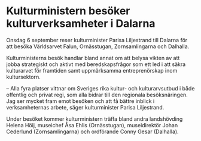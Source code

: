 # Kulturministern besöker kulturverksamheter i Dalarna

Onsdag 6 september reser kulturminister Parisa Liljestrand till Dalarna för att besöka Världsarvet Falun, Ornässtugan, Zornsamlingarna och Dalhalla.

Kulturministerns besök handlar bland annat om att belysa vikten av att jobba strategiskt och aktivt med beredskapsfrågor som ett led i att säkra kulturarvet för framtiden samt uppmärksamma entreprenörskap inom kultursektorn.

– Alla fyra platser vittnar om Sveriges rika kultur- och kulturarvsutbud i både offentlig och privat regi, som alla bidrar till den regionala besöksnäringen. Jag ser mycket fram emot besöken och att få bättre inblick i verksamheternas arbete, säger kulturminister Parisa Liljestrand.

Under besöket kommer kulturministern träffa bland andra landshövding Helena Höij, museichef Åsa Ehlis (Ornässtugan), museidirektör Johan Cederlund (Zornsamlingarna) och ordförande Conny Gesar (Dalhalla).
